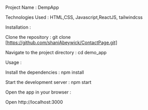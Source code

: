 Project Name : DempApp

Technologies Used : HTML,CSS, Javascript,ReactJS, tailwindcss

Installation :

Clone the repository : git clone [https://github.com/shaniAbeywick/ContactPage.git]

Navigate to the project directory : cd demo_app

Usage :

Install the dependencies : npm install

Start the development server : npm start

Open the app in your browser :

Open http://localhost:3000
